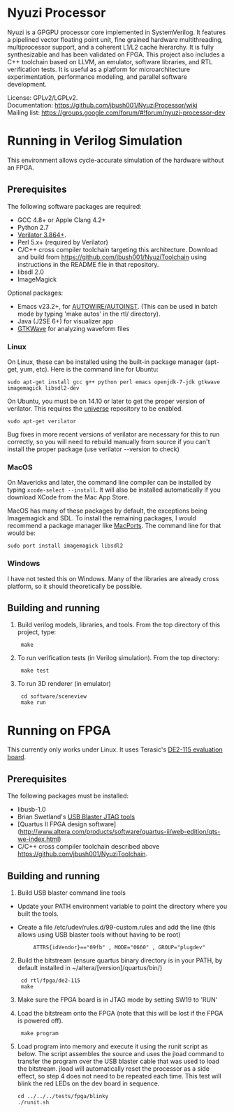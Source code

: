 # Nyuzi Processor

Nyuzi is a GPGPU processor core implemented in SystemVerilog. It
features a pipelined vector floating point unit, fine grained hardware 
multithreading, multiprocessor support, and a coherent L1/L2 cache hierarchy. 
It is fully synthesizable and has been validated on FPGA. This project also 
includes a C++ toolchain based on LLVM, an emulator, software libraries, and 
RTL verification tests. It is useful as a platform for microarchitecture 
experimentation, performance modeling, and parallel software development.   

License: GPLv2/LGPLv2.  
Documentation: https://github.com/jbush001/NyuziProcessor/wiki  
Mailing list: https://groups.google.com/forum/#!forum/nyuzi-processor-dev  

# Running in Verilog Simulation

This environment allows cycle-accurate simulation of the hardware without an FPGA. 

## Prerequisites

The following software packages are required: 

- GCC 4.8+ or Apple Clang 4.2+
- Python 2.7
- [Verilator 3.864+](http://www.veripool.org/projects/verilator/wiki/Installing).  
- Perl 5.x+ (required by Verilator)
- C/C++ cross compiler toolchain targeting this architecture. Download and 
   build from https://github.com/jbush001/NyuziToolchain using instructions
   in the README file in that repository.
- libsdl 2.0
- ImageMagick

Optional packages:

- Emacs v23.2+, for 
   [AUTOWIRE/AUTOINST](http://www.veripool.org/projects/verilog-mode/wiki/Verilog-mode_veritedium). (This can be used in batch mode by typing 'make autos' in the rtl/ directory). 
- Java (J2SE 6+) for visualizer app 
- [GTKWave](http://gtkwave.sourceforge.net/) for analyzing waveform files 

### Linux

On Linux, these can be installed using the built-in package manager (apt-get, yum, etc). 
Here is the command line for Ubuntu:

    sudo apt-get install gcc g++ python perl emacs openjdk-7-jdk gtkwave imagemagick libsdl2-dev

On Ubuntu, you must be on 14.10 or later to get the proper version of verilator.  This requires the
[universe](https://help.ubuntu.com/community/Repositories/Ubuntu) repository to be enabled.

    sudo apt-get verilator

Bug  fixes in more recent versions of verilator are necessary for this to run correctly, so you
will need to rebuild manually from source if you can't install the proper package (use
verilator --version to check)

### MacOS

On Mavericks and later, the command line compiler can be installed by typing
`xcode-select --install`. It will also be installed automatically if you download 
XCode from the Mac App Store.

MacOS has many of these packages by default, the exceptions being Imagemagick and SDL. 
To install the remaining packages, I would recommend a package manager like 
[MacPorts](https://www.macports.org/). The command line for that would be:

    sudo port install imagemagick libsdl2

### Windows

I have not tested this on Windows. Many of the libraries are already cross platform, so
it should theoretically be possible.

## Building and running

1. Build verilog models, libraries, and tools. From the top directory of this 
project, type:

        make

2. To run verification tests (in Verilog simulation). From the top directory: 

        make test

3. To run 3D renderer (in emulator)

        cd software/sceneview
        make run

# Running on FPGA

This currently only works under Linux.  It uses Terasic's [DE2-115 evaluation board](http://www.terasic.com.tw/cgi-bin/page/archive.pl?Language=English&No=502).

## Prerequisites

The following packages must be installed:

- libusb-1.0
- Brian Swetland's [USB Blaster JTAG tools](https://github.com/swetland/jtag)
- [Quartus II FPGA design software] 
   (http://www.altera.com/products/software/quartus-ii/web-edition/qts-we-index.html)
- C/C++ cross compiler toolchain described above https://github.com/jbush001/NyuziToolchain.

## Building and running

1. Build USB blaster command line tools
 * Update your PATH environment variable to point the directory where you 
   built the tools.
 * Create a file /etc/udev/rules.d/99-custom.rules and add the line (this 
   allows using USB blaster tools without having to be root)

            ATTRS{idVendor}=="09fb" , MODE="0660" , GROUP="plugdev" 

2. Build the bitstream (ensure quartus binary directory is in your PATH, by
   default installed in ~/altera/[version]/quartus/bin/)

        cd rtl/fpga/de2-115
        make

3. Make sure the FPGA board is in JTAG mode by setting SW19 to 'RUN'
4. Load the bitstream onto the FPGA (note that this will be lost if the FPGA 
   is powered off).

        make program 

5.  Load program into memory and execute it using the runit script as below.
    The script assembles the source and uses the jload command to transfer
    the program over the USB blaster cable that was used to load the bitstream.
    jload will automatically reset the processor as a side effect, so step 4
    does not need to be repeated each time. This test will blink the
    red LEDs on the dev board in sequence.

        cd ../../../tests/fpga/blinky
        ./runit.sh

